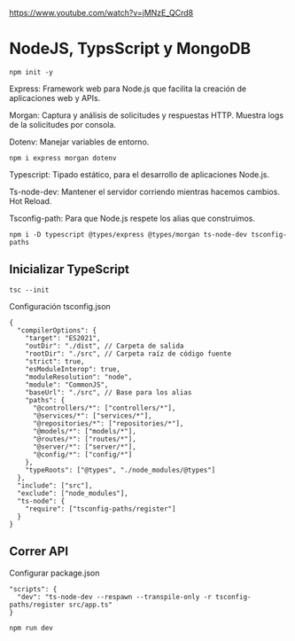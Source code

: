 https://www.youtube.com/watch?v=jMNzE_QCrd8

# NodeJS, TypsScript y MongoDB
`npm init -y`

Express: Framework web para Node.js que facilita la creación de aplicaciones web y APIs.

Morgan:  Captura y análisis de solicitudes y respuestas HTTP. Muestra logs de la solicitudes por consola.

Dotenv: Manejar variables de entorno.

`npm i express morgan dotenv`

Typescript: Tipado estático, para el desarrollo de aplicaciones Node.js.

Ts-node-dev: Mantener el servidor corriendo mientras hacemos cambios. Hot Reload.

Tsconfig-path: Para que Node.js respete los alias que construimos.

`npm i -D typescript @types/express @types/morgan ts-node-dev tsconfig-paths`

## Inicializar TypeScript
`tsc --init`

Configuración tsconfig.json
```
{
  "compilerOptions": {
    "target": "ES2021",
    "outDir": "./dist", // Carpeta de salida
    "rootDir": "./src", // Carpeta raíz de código fuente
    "strict": true,
    "esModuleInterop": true,
    "moduleResolution": "node",
    "module": "CommonJS",
    "baseUrl": "./src", // Base para los alias
    "paths": {
      "@controllers/*": ["controllers/*"],
      "@services/*": ["services/*"],
      "@repositories/*": ["repositories/*"],
      "@models/*": ["models/*"],
      "@routes/*": ["routes/*"],
      "@server/*": ["server/*"],
      "@config/*": ["config/*"]
    },
    "typeRoots": ["@types", "./node_modules/@types"]
  },
  "include": ["src"],
  "exclude": ["node_modules"],
  "ts-node": {
    "require": ["tsconfig-paths/register"]
  }
}
```

## Correr API
Configurar package.json
```
"scripts": {
  "dev": "ts-node-dev --respawn --transpile-only -r tsconfig-paths/register src/app.ts"
}
```

`npm run dev`